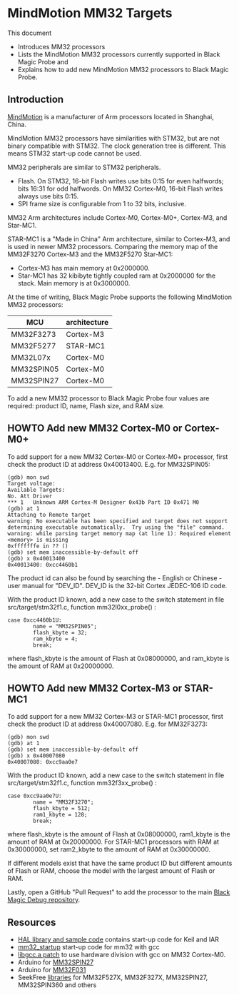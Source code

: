 # MindMotion MM32 Targets

This document

- Introduces MM32 processors
- Lists the MindMotion MM32 processors currently supported in Black Magic Probe and
- Explains how to add new MindMotion MM32 processors to Black Magic Probe.

## Introduction

[MindMotion](https://www.mindmotion.com.cn/en/products/) is a manufacturer of Arm processors located in Shanghai, China.

MindMotion MM32 processors have similarities with STM32, but are not binary compatible with STM32. The clock generation tree is different. This means STM32 start-up code cannot be used.

MM32 peripherals are similar to STM32 peripherals.

- Flash. On STM32, 16-bit Flash writes use bits 0:15 for even halfwords; bits 16:31 for odd halfwords. On MM32 Cortex-M0, 16-bit Flash writes always use bits 0:15.
- SPI frame size is configurable from 1 to 32 bits, inclusive.

MM32 Arm architectures include Cortex-M0, Cortex-M0+, Cortex-M3, and Star-MC1.

STAR-MC1 is a "Made in China" Arm architecture, similar to Cortex-M3, and is used in newer MM32 processors. Comparing the memory map of the MM32F3270 Cortex-M3 and the MM32F5270 Star-MC1:

- Cortex-M3 has main memory at 0x2000000.
- Star-MC1 has 32 kibibyte tightly coupled ram at 0x2000000 for the stack. Main memory is at 0x3000000.

At the time of writing, Black Magic Probe supports the following MindMotion MM32 processors:

|MCU|architecture
---|---
MM32F3273|Cortex-M3
MM32F5277|STAR-MC1
MM32L07x|Cortex-M0
MM32SPIN05|Cortex-M0
MM32SPIN27|Cortex-M0

To add a new MM32 processor to Black Magic Probe four values are required: product ID, name, Flash size, and RAM size.

## HOWTO Add new MM32 Cortex-M0 or Cortex-M0+

To add support for a new MM32 Cortex-M0 or Cortex-M0+ processor, first check the product ID at address 0x40013400.
E.g. for MM32SPIN05:
```
(gdb) mon swd
Target voltage:
Available Targets:
No. Att Driver
*** 1   Unknown ARM Cortex-M Designer 0x43b Part ID 0x471 M0
(gdb) at 1
Attaching to Remote target
warning: No executable has been specified and target does not support
determining executable automatically.  Try using the "file" command.
warning: while parsing target memory map (at line 1): Required element <memory> is missing
0xfffffffe in ?? ()
(gdb) set mem inaccessible-by-default off
(gdb) x 0x40013400
0x40013400:	0xcc4460b1
```
The product id can also be found by searching the - English or Chinese - user manual for "DEV_ID". DEV_ID is the 32-bit Cortex JEDEC-106 ID code.

With the product ID known, add a new case to the switch statement in file src/target/stm32f1.c, function mm32l0xx_probe() :
```
case 0xcc4460b1U:
        name = "MM32SPIN05";
        flash_kbyte = 32;
        ram_kbyte = 4;
        break;
```
where flash_kbyte is the amount of Flash at 0x08000000, and ram_kbyte is the amount of RAM at 0x20000000.

## HOWTO Add new MM32 Cortex-M3 or STAR-MC1

To add support for a new MM32 Cortex-M3 or STAR-MC1 processor, first check the product ID at address 0x40007080.
E.g. for MM32F3273:
```
(gdb) mon swd
(gdb) at 1
(gdb) set mem inaccessible-by-default off
(gdb) x 0x40007080
0x40007080:	0xcc9aa0e7
```
With the product ID known, add a new case to the switch statement in file src/target/stm32f1.c, function mm32f3xx_probe() :
```
case 0xcc9aa0e7U:
        name = "MM32F3270";
        flash_kbyte = 512;
        ram1_kbyte = 128;
        break;
```
where flash_kbyte is the amount of Flash at 0x08000000, ram1_kbyte is the amount of RAM at 0x20000000. For STAR-MC1 processors with RAM at 0x30000000, set ram2_kbyte to the amount of RAM at 0x30000000.

If different models exist that have the same product ID but different amounts of Flash or RAM, choose the model with the largest amount of Flash or RAM.

Lastly, open a GitHub "Pull Request" to add the processor to the main [Black Magic Debug repository](https://github.com/blackmagic-debug/blackmagic).

## Resources

- [HAL library and sample code](https://www.mindmotion.com.cn/en/development_tools/) contains start-up code for Keil and IAR
- [mm32_startup](https://github.com/iclite/mm32_startup/) start-up code for mm32 with gcc
- [libgcc.a patch](https://github.com/koendv/MM32SPIN27-Arduino/tree/main/mm32/mm32-libgcc) to use hardware division with gcc on MM32 Cortex-M0.
- Arduino for [MM32SPIN27](https://github.com/koendv/MM32SPIN27-Arduino)
- Arduino for [MM32F031](http://47.106.166.129/fenyi/4_channel_SPDT_relay_wirmware/)
- SeekFree [libraries](https://gitee.com/seekfree/projects)  for MM32F527X, MM32F327X, MM32SPIN27, MM32SPIN360 and others

